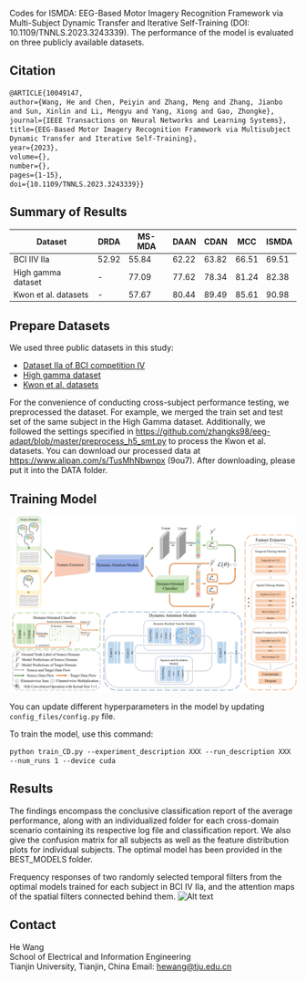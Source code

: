 Codes for ISMDA: EEG-Based Motor Imagery Recognition Framework via Multi-Subject Dynamic Transfer and Iterative Self-Training (DOI: 10.1109/TNNLS.2023.3243339). The performance of the model is evaluated on three publicly available datasets.

## Citation
```
@ARTICLE{10049147,
author={Wang, He and Chen, Peiyin and Zhang, Meng and Zhang, Jianbo and Sun, Xinlin and Li, Mengyu and Yang, Xiong and Gao, Zhongke},
journal={IEEE Transactions on Neural Networks and Learning Systems}, 
title={EEG-Based Motor Imagery Recognition Framework via Multisubject Dynamic Transfer and Iterative Self-Training}, 
year={2023},
volume={},
number={},
pages={1-15},
doi={10.1109/TNNLS.2023.3243339}}
```

## Summary of Results

| Dataset | DRDA | MS-MDA | DAAN | CDAN | MCC | ISMDA |
|-|-|-|-|-|-|-|
| BCI IIV IIa | 52.92 | 55.84 | 62.22 | 63.82 | 66.51 | 69.51 |
| High gamma dataset | - | 77.09 | 77.62 | 78.34 | 81.24 | 82.38 |
| Kwon et al. datasets | - | 57.67 | 80.44 | 89.49 | 85.61 | 90.98 |


## Prepare Datasets
We used three public datasets in this study:
- [Dataset IIa of BCI competition IV](https://www.bbci.de/competition/iv/)
- [High gamma dataset](https://github.com/robintibor/high-gamma-dataset)
- [Kwon et al. datasets](http://gigadb.org/dataset/100542)


For the convenience of conducting cross-subject performance testing, we preprocessed the dataset. For example, we merged the train set and test set of the same subject in the High Gamma dataset. Additionally, we followed the settings specified in https://github.com/zhangks98/eeg-adapt/blob/master/preprocess_h5_smt.py to process the Kwon et al. datasets. You can download our processed data at https://www.alipan.com/s/TusMhNbwnpx (9ou7). After downloading, please put it into the DATA folder.


## Training Model 
![Alt text](main_map.jpg)

You can update different hyperparameters in the model by updating `config_files/config.py` file.

To train the model, use this command:
```
python train_CD.py --experiment_description XXX --run_description XXX --num_runs 1 --device cuda
```

## Results

The findings encompass the conclusive classification report of the average performance, along with an individualized folder for each cross-domain scenario containing its respective log file and classification report. We also give the confusion matrix for all subjects as well as the feature distribution plots for individual subjects. The optimal model has been provided in the BEST_MODELS folder.

Frequency responses of two randomly selected temporal filters from the optimal models trained for each subject in BCI IV IIa, and the attention maps of the spatial filters connected behind them.
![Alt text](topmap.png)

## Contact
He Wang   
School of Electrical and Information Engineering  
Tianjin University, Tianjin, China
Email: hewang@tju.edu.cn
